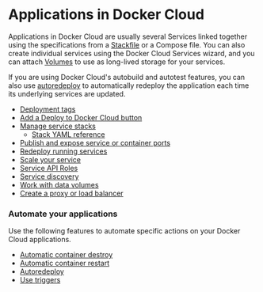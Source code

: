 <!--[metadata]>
+++
title = "Applications in Docker Cloud"
description = "Manage your Docker Cloud Applications"
keywords = ["applications, reference, Cloud"]
[menu.main]
parent="apps"
weight=-99
+++
<![end-metadata]-->

# Applications in Docker Cloud

Applications in Docker Cloud are usually several Services linked together using
the specifications from a [Stackfile](stacks.md) or a Compose file. You can also
create individual services using the Docker Cloud Services wizard, and you can
attach [Volumes](volumes.md) to use as long-lived storage for your services.

If you are using Docker Cloud's autobuild and autotest features, you can also
use [autoredeploy](auto-redeploy.md) to automatically redeploy the application
each time its underlying services are updated.

* [Deployment tags](deploy-tags.md)
* [Add a Deploy to Docker Cloud button](deploy-to-cloud-btn.md)
* [Manage service stacks](stacks.md)
    * [Stack YAML reference](stack-yaml-reference.md)
* [Publish and expose service or container ports](ports.md)
* [Redeploy running services](service-redeploy.md)
* [Scale your service](service-scaling.md)
* [Service API Roles](api-roles.md)
* [Service discovery](service-links.md)
* [Work with data volumes](volumes.md)
* [Create a proxy or load balancer](load-balance-hello-world.md)

### Automate your applications

Use the following features to automate specific actions on your Docker Cloud applications.

* [Automatic container destroy](auto-destroy.md)
* [Automatic container restart](autorestart.md)
* [Autoredeploy](auto-redeploy.md)
* [Use triggers](triggers.md)
